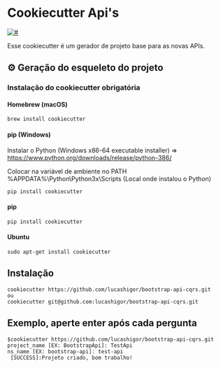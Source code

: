 
# Cookiecutter Api's
[![#](https://img.shields.io/badge/.netc-v5.0-green)](#)

Esse cookiecutter é um gerador de projeto base para as novas APIs.

## ⚙️ Geração do esqueleto do projeto
### Instalação do cookiecutter obrigatória
#### Homebrew (macOS)
```
brew install cookiecutter
```
#### pip (Windows)

Instalar o Python (Windows x86-64 executable installer) => https://www.python.org/downloads/release/python-386/

Colocar na variável de ambiente no PATH %APPDATA%\Python\Python3x\Scripts (Local onde instalou o Python)

```
pip install cookiecutter
```
#### pip
```
pip install cookiecutter
```
#### Ubuntu
```
sudo apt-get install cookiecutter
```

## Instalação
```
cookiecutter https://github.com/lucashigor/bootstrap-api-cqrs.git
ou
cookiecutter git@github.com:lucashigor/bootstrap-api-cqrs.git
```

## Exemplo, aperte enter após cada pergunta
```
$cookiecutter https://github.com/lucashigor/bootstrap-api-cqrs.git
project_name [EX: BootstrapApi]: TestApi
ns_name [EX: bootstrap-api]: test-api
 [SUCCESS]:Projeto criado, bom trabalho!
```